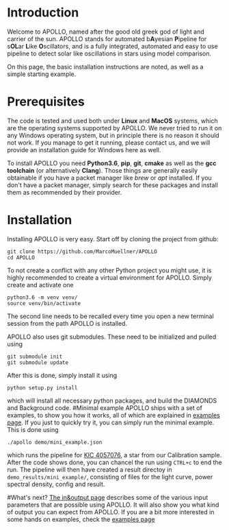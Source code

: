 # Introduction
Welcome to APOLLO, named after the good old 
greek god of light and carrier of the sun. APOLLO stands for automated 
b**A**yesian **P**ipeline for s**OL**ar **L**ike **O**scillators, and is 
a fully integrated, automated and easy to use pipeline to detect solar like
oscillations in stars using model comparison.

On this page, the basic installation instructions are noted, as well as
a simple starting example.
# Prerequisites
The code is tested and used both under **Linux** and **MacOS** systems, which are
the operating systems supported by APOLLO. We never tried to run it on 
any Windows operating system, but in principle there is no reason
it should not work. If you manage to get it running, please contact
us, and we will provide an installation guide for Windows here as well.

To install APOLLO you need **Python3.6**, **pip**, **git**, **cmake** as 
well as the **gcc toolchain** (or alternatively **Clang**). Those things are generally easily obtainable
if you have a packet manager like _brew_ or _apt_ installed. If you
don't have a packet manager, simply search for these packages and install
them as recommended by their provider.

# Installation
Installing APOLLO is very easy. Start off by cloning the project from github:
```
git clone https://github.com/MarcoMuellner/APOLLO
cd APOLLO
```
To not create a conflict with any other Python project you might use,
it is highly recommended to create a virtual environment for APOLLO. 
Simply create and activate one
```
python3.6 -m venv venv/
source venv/bin/activate
```
The second line needs to be recalled every time you open a new terminal 
session from the path APOLLO is installed. 

APOLLO also uses git submodules. These need to be initialized and pulled
using
```
git submodule init
git submodule update
```
After this is done, simply install it using 
```
python setup.py install
```
which will install all necessary python packages, and build the DIAMONDS 
and Background code.
#Minimal example
APOLLO ships with a set of examples, to show you how it works, all of which
are explained in [examples page](examples.md). If you just to quickly try
it, you can simply run the minimal example. This is done using
```
./apollo demo/mini_example.json
```
which runs the pipeline for [KIC 4057076](http://simbad.u-strasbg.fr/simbad/sim-basic?Ident=KIC+4057076&submit=SIMBAD+search#lab_basic),
a star from our Calibration sample. After the code shows done, you can
chancel the run using ```CTRL+c``` to end the run. The pipeline will then
have created a result directoy in ```demo_results/mini_example/```, consisting
of files for the light curve, power spectral density, config and result.

#What's next?
[The in&output page](in_out_files.md) describes some of the various input parameters 
that are possible using APOLLO. It will also show you what kind of output you can expect from APOLLO.
If you are a bit more interested in some hands on examples, check the [examples page](examples.md)